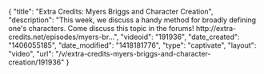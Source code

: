 {
    "title": "Extra Credits: Myers Briggs and Character Creation",
    "description": "This week, we discuss a handy method for broadly defining one's characters. Come discuss this topic in the forums! http:\/\/extra-credits.net\/episodes\/myers-br...",
    "videoid": "191936",
    "date_created": "1406055185",
    "date_modified": "1418181776",
    "type": "captivate",
    "layout": "video",
    "url": "\/v\/extra-credits-myers-briggs-and-character-creation\/191936"
}